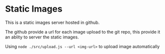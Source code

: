# Static Images

This is a static images server hosted in github.

The github provide a url for each image upload to the git repo, this provide it an ablity to server the static images.

Using `node ./src/upload.js --url <img-url>` to upload image automatically
